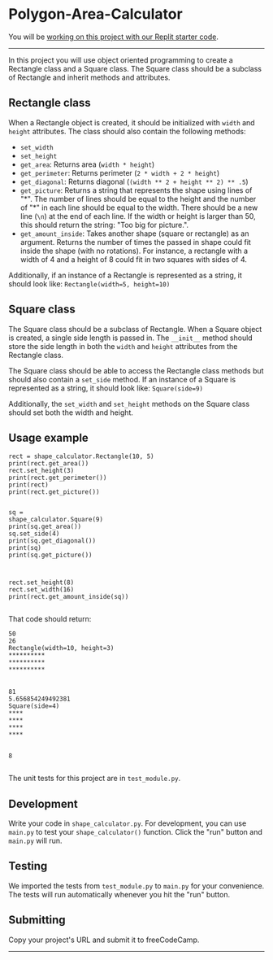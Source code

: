 # Polygon-Area-Calculator
<div class="challenge-instructions"><div><section id="description">
<p>You will be <a href="https://replit.com/github/freeCodeCamp/boilerplate-polygon-area-calculator">working on this project with our Replit starter code</a>.</p>
</section></div><hr><div><section id="instructions">
<p>In this project you will use object oriented programming to create a Rectangle class and a Square class. The Square class should be a subclass of Rectangle and inherit methods and attributes.</p>
<h2>Rectangle class</h2>
<p>When a Rectangle object is created, it should be initialized with <code>width</code> and <code>height</code> attributes. The class should also contain the following methods:</p>
<ul>
<li><code>set_width</code></li>
<li><code>set_height</code></li>
<li><code>get_area</code>: Returns area (<code>width * height</code>)</li>
<li><code>get_perimeter</code>: Returns perimeter (<code>2 * width + 2 * height</code>)</li>
<li><code>get_diagonal</code>: Returns diagonal (<code>(width ** 2 + height ** 2) ** .5</code>)</li>
<li><code>get_picture</code>: Returns a string that represents the shape using lines of "*". The number of lines should be equal to the height and the number of "*" in each line should be equal to the width. There should be a new line (<code>\n</code>) at the end of each line. If the width or height is larger than 50, this should return the string: "Too big for picture.".</li>
<li><code>get_amount_inside</code>: Takes another shape (square or rectangle) as an argument. Returns the number of times the passed in shape could fit inside the shape (with no rotations). For instance, a rectangle with a width of 4 and a height of 8 could fit in two squares with sides of 4.</li>
</ul>
<p>Additionally, if an instance of a Rectangle is represented as a string, it should look like: <code>Rectangle(width=5, height=10)</code></p>
<h2>Square class</h2>
<p>The Square class should be a subclass of Rectangle. When a Square object is created, a single side length is passed in. The <code>__init__</code> method should store the side length in both the <code>width</code> and <code>height</code> attributes from the Rectangle class.</p>
<p>The Square class should be able to access the Rectangle class methods but should also contain a <code>set_side</code> method. If an instance of a Square is represented as a string, it should look like: <code>Square(side=9)</code></p>
<p>Additionally, the <code>set_width</code> and <code>set_height</code> methods on the Square class should set both the width and height.</p>
<h2>Usage example</h2>
<pre class="language-py" tabindex="0"><code class="language-py">rect <span class="token operator">=</span> shape_calculator<span class="token punctuation">.</span>Rectangle<span class="token punctuation">(</span><span class="token number">10</span><span class="token punctuation">,</span> <span class="token number">5</span><span class="token punctuation">)</span>
<span class="token keyword">print</span><span class="token punctuation">(</span>rect<span class="token punctuation">.</span>get_area<span class="token punctuation">(</span><span class="token punctuation">)</span><span class="token punctuation">)</span>
rect<span class="token punctuation">.</span>set_height<span class="token punctuation">(</span><span class="token number">3</span><span class="token punctuation">)</span>
<span class="token keyword">print</span><span class="token punctuation">(</span>rect<span class="token punctuation">.</span>get_perimeter<span class="token punctuation">(</span><span class="token punctuation">)</span><span class="token punctuation">)</span>
<span class="token keyword">print</span><span class="token punctuation">(</span>rect<span class="token punctuation">)</span>
<span class="token keyword">print</span><span class="token punctuation">(</span>rect<span class="token punctuation">.</span>get_picture<span class="token punctuation">(</span><span class="token punctuation">)</span><span class="token punctuation">)</span>

sq <span class="token operator">=</span> shape_calculator<span class="token punctuation">.</span>Square<span class="token punctuation">(</span><span class="token number">9</span><span class="token punctuation">)</span>
<span class="token keyword">print</span><span class="token punctuation">(</span>sq<span class="token punctuation">.</span>get_area<span class="token punctuation">(</span><span class="token punctuation">)</span><span class="token punctuation">)</span>
sq<span class="token punctuation">.</span>set_side<span class="token punctuation">(</span><span class="token number">4</span><span class="token punctuation">)</span>
<span class="token keyword">print</span><span class="token punctuation">(</span>sq<span class="token punctuation">.</span>get_diagonal<span class="token punctuation">(</span><span class="token punctuation">)</span><span class="token punctuation">)</span>
<span class="token keyword">print</span><span class="token punctuation">(</span>sq<span class="token punctuation">)</span>
<span class="token keyword">print</span><span class="token punctuation">(</span>sq<span class="token punctuation">.</span>get_picture<span class="token punctuation">(</span><span class="token punctuation">)</span><span class="token punctuation">)</span>

rect<span class="token punctuation">.</span>set_height<span class="token punctuation">(</span><span class="token number">8</span><span class="token punctuation">)</span>
rect<span class="token punctuation">.</span>set_width<span class="token punctuation">(</span><span class="token number">16</span><span class="token punctuation">)</span>
<span class="token keyword">print</span><span class="token punctuation">(</span>rect<span class="token punctuation">.</span>get_amount_inside<span class="token punctuation">(</span>sq<span class="token punctuation">)</span><span class="token punctuation">)</span>
</code></pre>
<p>That code should return:</p>
<pre class="language-bash" tabindex="0"><code class="language-bash">50
26
Rectangle(width=10, height=3)
**********
**********
**********
</code>
<code class="language-bash">
81
5.656854249492381
Square(side=4)
****
****
****
****

8
</code></pre>
<p>The unit tests for this project are in <code>test_module.py</code>.</p>
<h2>Development</h2>
<p>Write your code in <code>shape_calculator.py</code>. For development, you can use <code>main.py</code> to test your <code>shape_calculator()</code> function. Click the "run" button and <code>main.py</code> will run.</p>
<h2>Testing</h2>
<p>We imported the tests from <code>test_module.py</code> to <code>main.py</code> for your convenience. The tests will run automatically whenever you hit the "run" button.</p>
<h2>Submitting</h2>
<p>Copy your project's URL and submit it to freeCodeCamp.</p>
</section></div><hr></div>
